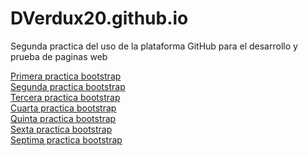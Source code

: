 # DVerdux20.github.io
Segunda practica del uso de la plataforma GitHub para el desarrollo y prueba de paginas web

<a href="https://DVerdux20.github.io/PracticaBootstrap/PracticaBootstrap1.html">Primera practica bootstrap</a><br>
<a href="DVerdux20.github.io/PracticaBootstrap/PracticaBootstrap2.html">Segunda practica bootstrap</a><br>
<a href="DVerdux20.github.io/PracticaBootstrap/PracticaBootstrap3.html">Tercera practica bootstrap</a><br>
<a href="DVerdux20.github.io/PracticaBootstrap/PracticaBootstrap4.html">Cuarta practica bootstrap</a><br>
<a href="DVerdux20.github.io/PracticaBootstrap/PracticaBootstrap5.html">Quinta practica bootstrap</a><br>
<a href="DVerdux20.github.io/PracticaBootstrap/PracticaBootstrap6.html">Sexta practica bootstrap</a><br>
<a href="DVerdux20.github.io/PracticaBootstrap/PracticaBootstrap7.html">Septima practica bootstrap</a><br>
